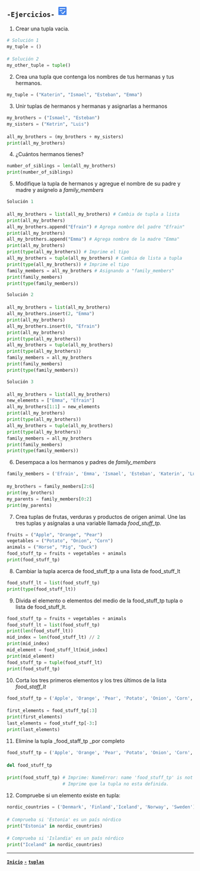 ## `-Ejercicios-` ![fuego](/assets/img/icon_15.png)

1. Crear una tupla vacia.

```py
# Solución 1
my_tuple = ()

# Solución 2
my_other_tuple = tuple()
```

2. Crea una tupla que contenga los nombres de tus hermanas y tus hermanos.

```py
my_tuple = ("Katerin", "Ismael", "Esteban", "Emma")
```

3. Unir tuplas de hermanos y hermanas y asignarlas a hermanos

```py
my_brothers = ("Ismael", "Esteban")
my_sisters = ("Ketrin", "Luis")

all_my_brothers = (my_brothers + my_sisters)
print(all_my_brothers)
```

4. ¿Cuántos hermanos tienes?

```py
number_of_siblings = len(all_my_brothers)
print(number_of_siblings)
```

5. Modifique la tupla de hermanos y agregue el nombre de su padre y madre y asígnelo a _family_members_

```py
Solución 1

all_my_brothers = list(all_my_brothers) # Cambia de tupla a lista
print(all_my_brothers)
all_my_brothers.append("Efrain") # Agrega nombre del padre "Efrain"
print(all_my_brothers)
all_my_brothers.append("Emma") # Agrega nombre de la madre "Emma"
print(all_my_brothers)
print(type(all_my_brothers)) # Imprime el tipo
all_my_brothers = tuple(all_my_brothers) # Cambia de lista a tupla
print(type(all_my_brothers)) # Imprime el tipo
family_members = all_my_brothers # Asignando a "family_members"
print(family_members)
print(type(family_members))
```

```py
Solución 2

all_my_brothers = list(all_my_brothers)
all_my_brothers.insert(2, "Emma")
print(all_my_brothers)
all_my_brothers.insert(0, "Efrain")
print(all_my_brothers)
print(type(all_my_brothers))
all_my_brothers = tuple(all_my_brothers)
print(type(all_my_brothers))
family_members = all_my_brothers
print(family_members)
print(type(family_members))
```

```py
Solución 3

all_my_brothers = list(all_my_brothers)
new_elements = ["Emma", "Efrain"]
all_my_brothers[1:1] = new_elements
print(all_my_brothers)
print(type(all_my_brothers))
all_my_brothers = tuple(all_my_brothers)
print(type(all_my_brothers))
family_members = all_my_brothers
print(family_members)
print(type(family_members))
```

6. Desempaca a los hermanos y padres de _family_members_

```py
family_members = ('Efrain', 'Emma', 'Ismael', 'Esteban', 'Katerin', 'Luis')

my_brothers = family_members[2:6]
print(my_brothers)
my_parents = family_members[0:2]
print(my_parents)
```

7. Crea tuplas de frutas, verduras y productos de origen animal. Une las tres tuplas y asígnalas a una variable llamada _food_stuff_tp._

```py
fruits = ("Apple", "Orange", "Pear")
vegetables = ("Potato", "Onion", "Corn")
animals = ("Horse", "Pig", "Duck")
food_stuff_tp = fruits + vegetables + animals
print(food_stuff_tp)
```

8. Cambiar la tupla acerca de food_stuff_tp a una lista de food_stuff_lt

```py
food_stuff_lt = list(food_stuff_tp)
print(type(food_stuff_lt))
```

9. Divida el elemento o elementos del medio de la food_stuff_tp tupla o lista de food_stuff_lt.

```py
food_stuff_tp = fruits + vegetables + animals
food_stuff_lt = list(food_stuff_tp)
print(len(food_stuff_lt))
mid_index = len(food_stuff_lt) // 2
print(mid_index)
mid_element = food_stuff_lt[mid_index]
print(mid_element)
food_stuff_tp = tuple(food_stuff_lt)
print(food_stuff_tp)
```

10. Corta los tres primeros elementos y los tres últimos de la lista _food_staff_lt_

```py
food_stuff_tp = ('Apple', 'Orange', 'Pear', 'Potato', 'Onion', 'Corn', 'Horse', 'Pig', 'Duck')

first_elements = food_stuff_tp[:3]
print(first_elements)
last_elements = food_stuff_tp[-3:]
print(last_elements)
```

11. Elimine la tupla \_food_staff_tp \_por completo

```py
food_stuff_tp = ('Apple', 'Orange', 'Pear', 'Potato', 'Onion', 'Corn', 'Horse', 'Pig', 'Duck')

del food_stuff_tp

print(food_stuff_tp) # Imprime: NameError: name 'food_stuff_tp' is not defined
                     # Imprime que la tupla no esta definida.
```

12. Compruebe si un elemento existe en tupla:

```py
nordic_countries = ('Denmark', 'Finland','Iceland', 'Norway', 'Sweden')

# Comprueba si 'Estonia' es un país nórdico
print("Estonia" in nordic_countries)

# Comprueba si 'Islandia' es un país nórdico
print("Iceland" in nordic_countries)
```

---

[**`Inicio`**](/notas.md)
[**`-`**]()
[**`tuplas`**](/tuplas.md)
